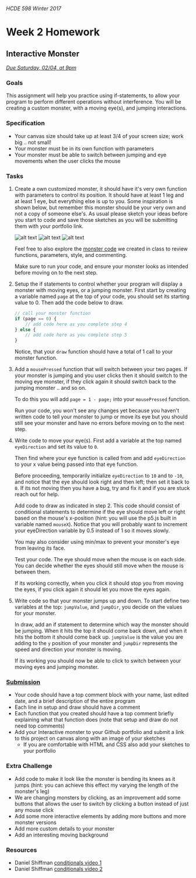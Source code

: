 _HCDE 598 Winter 2017_
# Week 2 Homework

## Interactive Monster
_[Due Saturday, 02/04, at 9pm]()_

### Goals
This assignment will help you practice using if-statements, to allow your program to perform different operations without interference. You will be creating a custom monster, with a moving eye(s), and jumping interactions. 

### Specification
* Your canvas size should take up at least 3/4 of your screen size; work big .. not small!
* Your monster must be in its own function with parameters
* Your monster must be able to switch between jumping and eye movements when the user clicks the mouse

### Tasks
1. Create a own customized monster, it should have it's very own function with parameters to control its position. It should have at least 1 leg and at least 1 eye, but everything else is up to you. Some inspiration is shown below, but remember this monster should be your very own and not a copy of someone else's. As usual please sketch your ideas before you start to code and save those sketches as you will be submitting them with your portfolio link.

	![alt text][robot]
	![alt text][monster-1]
	![alt text][monster-2]

	Feel free to also explore the [monster code](../code/monster) we created in class to review functions, parameters, style, and commenting.

	Make sure to run your code, and ensure your monster looks as intended before moving on to the next step.

1. Setup the if statements to control whether your program will display a monster with moving eyes, or a jumping monster. First start by creating a variable named `page` at the top of your code, you should set its starting value to 0. Then add the code below to draw.

	```javascript
	// call your monster function
	if (page == 0) {
		// add code here as you complete step 4
	} else {
		// add code here as you complete step 5
	}
	```

	Notice, that your `draw` function should have a total of 1 call to your monster function.

1. Add a `mousePressed` function that will switch between your two pages. If your monster is jumping and you user clicks then it should switch to the moving eye monster, if they click again it should switch back to the jumping monster .. and so on.

	To do this you will add `page = 1 - page;` into your `mousePressed` function.

	Run your code, you won't see any changes yet because you haven't written code to tell your monster to jump or move its eye but you should still see your monster and have no errors before moving on to the next step.

1. Write code to move your eye(s). First add a variable at the top named `eyeDirection` and set its value to `0`. 

	Then find where your eye function is called from and add `eyeDirection` to your x value being passed into that eye function.

	Before proceeding, temporarily initialize `eyeDirection` to `10` and to `-10`, and notice that the eye should look right and then left; then set it back to `0`. If its not moving then you have a bug, try and fix it and if you are stuck reach out for help.

	Add code to draw as indicated in step 2. This code should consist of conditional statements to determine if the eye should move left or right based on the mouse's x-position (hint: you will use the p5.js built in variable named `mouseX`). Notice that you will probably want to increment your eyeDirection variable by 0.5 instead of 1 so it moves slowly.

	You may also consider using min/max to prevent your monster's eye from leaving its face.

	Test your code. The eye should move when the mouse is on each side. You can decide whether the eyes should still move when the mouse is between them.

	If its working correctly, when you click it should stop you from moving the eyes, if you click again it should let you move the eyes again.

1. Write code so that your monster jumps up and down. To start define two variables at the top: `jumpValue`, and `jumpDir`, you decide on the values for your monster.

	In draw, add an if statement to determine which way the monster should be jumping. When it hits the top it should come back down, and when it hits the bottom it should come back up. `jumpValue` is the value you are adding to the `y` position of your monster and `jumpDir` represents the speed and direction your monster is moving.

	If its working you should now be able to click to switch between your moving eyes and jumping monster.

### [Submission](https://canvas.uw.edu/courses/1099807/assignments/3586665)
* Your code should have a top comment block with your name, last edited date, and a brief description of the entire program
* Each line in setup and draw should have a comment
* Each function that you created should have a top comment briefly explaining what that function does (note that setup and draw do not need top comments)
* Add your Interactive monster to your Github portfolio and submit a link to this project on canvas along with an image of your sketches
	* If you are comfortable with HTML and CSS also add your sketches to your portfolio

### Extra Challenge
* Add code to make it look like the monster is bending its knees as it jumps (hint: you can achieve this effect my varying the length of the monster's leg)
* We are changing monsters by clicking, as an improvement add some buttons that allows the user to switch by clicking a button instead of just any mouse click
* Add some more interactive elements by adding more buttons and more monster versions
* Add more custom details to your monster
* Add an interesting moving background

### Resources
* Daniel Shiffman [conditionals video 1](https://vimeo.com/138935676)
* Daniel Shiffman [conditionals video 2](https://vimeo.com/138935678)

[robot]: https://github.com/susanev/uw-hcde-creative-computing/blob/master/lessons/week3/homework/images/robot.png "Robot"

[monster-1]: https://github.com/susanev/uw-hcde-creative-computing/blob/master/lessons/week3/homework/images/monster_1.png "Monster Example 1"

[monster-2]: https://github.com/susanev/uw-hcde-creative-computing/blob/master/lessons/week3/homework/images/monster_2.png "Monster Example 2"
